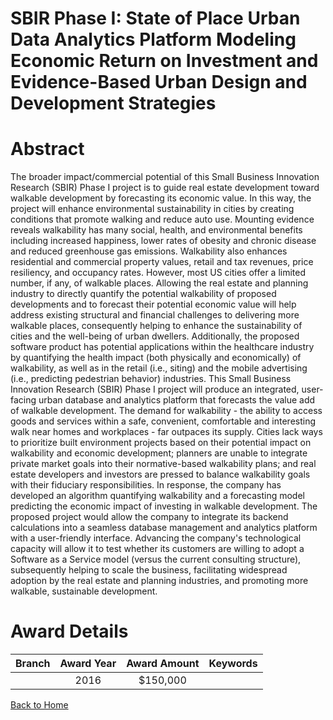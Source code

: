
SBIR Phase I: State of Place Urban Data Analytics Platform Modeling Economic Return on Investment and Evidence-Based Urban Design and Development Strategies
============================================================================================================================================================

# Abstract


The broader impact/commercial potential of this Small Business Innovation Research (SBIR) Phase I project is to guide real estate development toward walkable development by forecasting its economic value. In this way, the project will enhance environmental sustainability in cities by creating conditions that promote walking and reduce auto use. Mounting evidence reveals walkability has many social, health, and environmental benefits including increased happiness, lower rates of obesity and chronic disease and reduced greenhouse gas emissions. Walkability also enhances residential and commercial property values, retail and tax revenues, price resiliency, and occupancy rates. However, most US cities offer a limited number, if any, of walkable places. Allowing the real estate and planning industry to directly quantify the potential walkability of proposed developments and to forecast their potential economic value will help address existing structural and financial challenges to delivering more walkable places, consequently helping to enhance the sustainability of cities and the well-being of urban dwellers. Additionally, the proposed software product has potential applications within the healthcare industry by quantifying the health impact (both physically and economically) of walkability, as well as in the retail (i.e., siting) and the mobile advertising (i.e., predicting pedestrian behavior) industries. This Small Business Innovation Research (SBIR) Phase I project will produce an integrated, user-facing urban database and analytics platform that forecasts the value add of walkable development. The demand for walkability - the ability to access goods and services within a safe, convenient, comfortable and interesting walk near homes and workplaces - far outpaces its supply. Cities lack ways to prioritize built environment projects based on their potential impact on walkability and economic development; planners are unable to integrate private market goals into their normative-based walkability plans; and real estate developers and investors are pressed to balance walkability goals with their fiduciary responsibilities. In response, the company has developed an algorithm quantifying walkability and a forecasting model predicting the economic impact of investing in walkable development. The proposed project would allow the company to integrate its backend calculations into a seamless database management and analytics platform with a user-friendly interface. Advancing the company's technological capacity will allow it to test whether its customers are willing to adopt a Software as a Service model (versus the current consulting structure), subsequently helping to scale the business, facilitating widespread adoption by the real estate and planning industries, and promoting more walkable, sustainable development.  

# Award Details

|Branch|Award Year|Award Amount|Keywords|
| :---: | :---: | :---: | :---: |
||2016|$150,000||
  
  


[Back to Home](https://github.com/chrischow/dod_sbir_awards#207)
